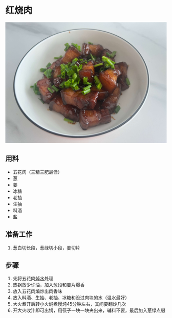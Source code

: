 # 红烧肉

![](../imgs/红烧肉.jpg)

## 用料
- 五花肉（三精三肥最佳）
- 葱
- 姜
- 冰糖
- 老抽
- 生抽
- 料酒
- 盐

## 准备工作
1. 葱白切长段，葱绿切小段，姜切片

## 步骤
1. 先将五花肉[焯水](../tips/焯水.md)处理
2. 热锅放少许油，加入葱段和姜片爆香
3. 放入五花肉煸炒出肉香味
4. 放入料酒、生抽、老抽、冰糖和没过肉块的水（温水最好）
5. 大火煮开后转小火焖煮慢炖45分钟左右，其间要翻炒几次
6. 开大火收汁即可出锅，用筷子一块一块夹出来，辅料不要，最后加入葱绿点缀